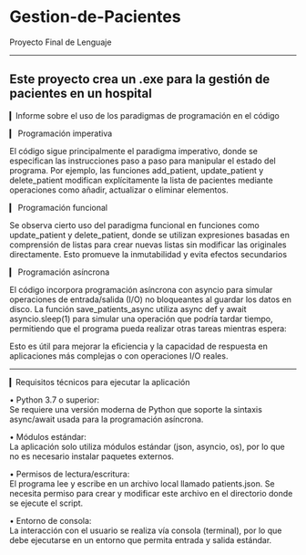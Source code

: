 # Gestion-de-Pacientes
Proyecto Final de Lenguaje

---
Este proyecto crea un .exe para la gestión de pacientes en un hospital 
---

▎Informe sobre el uso de los paradigmas de programación en el código 

▎ Programación imperativa

El código sigue principalmente el paradigma imperativo, donde se especifican las instrucciones paso a paso para manipular el estado del programa. Por ejemplo, las funciones add_patient, update_patient y delete_patient modifican explícitamente la lista de pacientes mediante operaciones como añadir, actualizar o eliminar elementos.

▎ Programación funcional

Se observa cierto uso del paradigma funcional en funciones como update_patient y delete_patient, donde se utilizan expresiones basadas en comprensión de listas para crear nuevas listas sin modificar las originales directamente. Esto promueve la inmutabilidad y evita efectos secundarios

▎ Programación asíncrona

El código incorpora programación asíncrona con asyncio para simular operaciones de entrada/salida (I/O) no bloqueantes al guardar los datos en disco. La función save_patients_async utiliza async def y await asyncio.sleep(1) para simular una operación que podría tardar tiempo, permitiendo que el programa pueda realizar otras tareas mientras espera:


Esto es útil para mejorar la eficiencia y la capacidad de respuesta en aplicaciones más complejas o con operaciones I/O reales.

---

▎Requisitos técnicos para ejecutar la aplicación

• Python 3.7 o superior:  
  Se requiere una versión moderna de Python que soporte la sintaxis async/await usada para la programación asíncrona.

• Módulos estándar:  
  La aplicación solo utiliza módulos estándar (json, asyncio, os), por lo que no es necesario instalar paquetes externos.

• Permisos de lectura/escritura:  
  El programa lee y escribe en un archivo local llamado  patients.json. Se necesita permiso para crear y modificar este archivo en el directorio donde se ejecute el script.

• Entorno de consola:  
  La interacción con el usuario se realiza vía consola (terminal), por lo que debe ejecutarse en un entorno que permita entrada y salida estándar.


